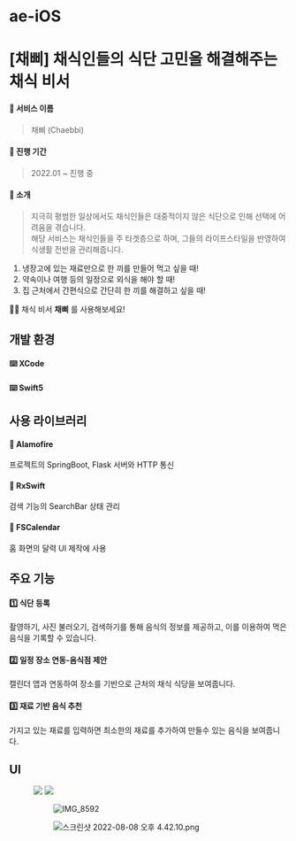 # ae-iOS

# [채삐] 채식인들의 식단 고민을 해결해주는 채식 비서  

#### 🌱 서비스 이름
> 채삐 (Chaebbi)
#### 🌱 진행 기간
> 2022.01 ~ 진행 중
#### 🌱 소개
> 지극히 평범한 일상에서도 채식인들은 대중적이지 않은 식단으로 인해 선택에 어려움을 겪습니다.  
> 해당 서비스는 채식인들을 주 타겟층으로 하며, 그들의 라이프스타일을 반영하여 식생활 전반을 관리해줍니다.

1. 냉장고에 있는 재료만으로 한 끼를 만들어 먹고 싶을 때! 
2. 약속이나 여행 등의 일정으로 외식을 해야 할 때!
3. 집 근처에서 간편식으로 간단히 한 끼를 해결하고 싶을 때!

🙋🏻 채식 비서 **채삐** 를 사용해보세요!
  
## 개발 환경

#### ⌨️ XCode
#### ⌨️ Swift5
  
## 사용 라이브러리
#### 🔎 Alamofire
프로젝트의 SpringBoot, Flask 서버와 HTTP 통신
#### 🔎 RxSwift
검색 기능의 SearchBar 상태 관리
#### 🔎 FSCalendar
홈 화면의 달력 UI 제작에 사용
  
## 주요 기능

#### 1️⃣ 식단 등록 
촬영하기, 사진 불러오기, 검색하기를 통해 음식의 정보를 제공하고, 이를 이용하여 먹은 음식을 기록할 수 있습니다.
#### 2️⃣ 일정 장소 연동-음식점 제안
캘린더 앱과 연동하여 장소를 기반으로 근처의 채식 식당을 보여줍니다.
#### 3️⃣ 재료 기반 음식 추천
가지고 있는 재료를 입력하면 최소한의 재료를 추가하여 만들수 있는 음식을 보여줍니다.
  
## UI
<figure class="third">
    <img src="">
    <img src="![IMG_8591](https://user-images.githubusercontent.com/88825022/183364966-eaaa166c-b39f-4583-8d3c-d9e66ad38adf.PNG)">
    <img src="![KakaoTalk_Photo_2022-08-04-16-08-44](https://user-images.githubusercontent.com/88825022/183364988-5b0596f7-15e2-47fa-82eb-ff8170948661.png)">
<figure>
  
 ![IMG_8592](https://user-images.githubusercontent.com/88825022/183364927-5dcb2252-1a66-4cb7-a7d2-c14acba5794a.PNG)
 
 ![스크린샷 2022-08-08 오후 4.42.10.png](https://s3-us-west-2.amazonaws.com/secure.notion-static.com/cc4e7bab-c9e2-4596-b06f-3ae95f444444/%E1%84%89%E1%85%B3%E1%84%8F%E1%85%B3%E1%84%85%E1%85%B5%E1%86%AB%E1%84%89%E1%85%A3%E1%86%BA_2022-08-08_%E1%84%8B%E1%85%A9%E1%84%92%E1%85%AE_4.42.10.png)
